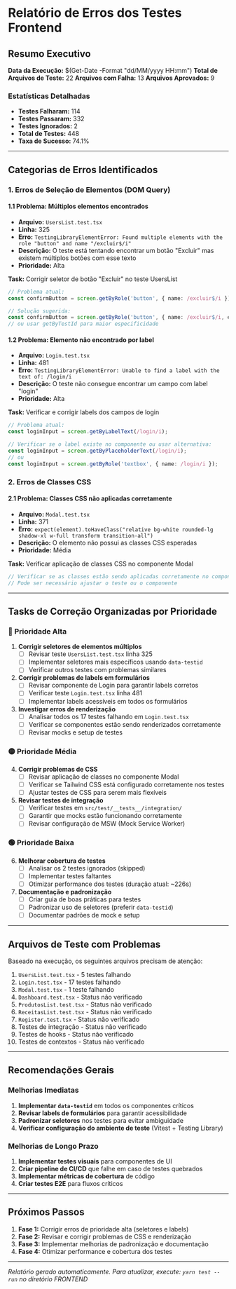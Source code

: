 # Relatório de Erros dos Testes Frontend

## Resumo Executivo

**Data da Execução:** $(Get-Date -Format "dd/MM/yyyy HH:mm")
**Total de Arquivos de Teste:** 22
**Arquivos com Falha:** 13
**Arquivos Aprovados:** 9

### Estatísticas Detalhadas
- **Testes Falharam:** 114
- **Testes Passaram:** 332
- **Testes Ignorados:** 2
- **Total de Testes:** 448
- **Taxa de Sucesso:** 74.1%

---

## Categorias de Erros Identificados

### 1. Erros de Seleção de Elementos (DOM Query)

#### 1.1 Problema: Múltiplos elementos encontrados
- **Arquivo:** `UsersList.test.tsx`
- **Linha:** 325
- **Erro:** `TestingLibraryElementError: Found multiple elements with the role "button" and name "/excluir$/i"`
- **Descrição:** O teste está tentando encontrar um botão "Excluir" mas existem múltiplos botões com esse texto
- **Prioridade:** Alta

**Task:** Corrigir seletor de botão "Excluir" no teste UsersList
```typescript
// Problema atual:
const confirmButton = screen.getByRole('button', { name: /excluir$/i });

// Solução sugerida:
const confirmButton = screen.getByRole('button', { name: /excluir$/i, exact: false });
// ou usar getByTestId para maior especificidade
```

#### 1.2 Problema: Elemento não encontrado por label
- **Arquivo:** `Login.test.tsx`
- **Linha:** 481
- **Erro:** `TestingLibraryElementError: Unable to find a label with the text of: /login/i`
- **Descrição:** O teste não consegue encontrar um campo com label "login"
- **Prioridade:** Alta

**Task:** Verificar e corrigir labels dos campos de login
```typescript
// Problema atual:
const loginInput = screen.getByLabelText(/login/i);

// Verificar se o label existe no componente ou usar alternativa:
const loginInput = screen.getByPlaceholderText(/login/i);
// ou
const loginInput = screen.getByRole('textbox', { name: /login/i });
```

### 2. Erros de Classes CSS

#### 2.1 Problema: Classes CSS não aplicadas corretamente
- **Arquivo:** `Modal.test.tsx`
- **Linha:** 371
- **Erro:** `expect(element).toHaveClass("relative bg-white rounded-lg shadow-xl w-full transform transition-all")`
- **Descrição:** O elemento não possui as classes CSS esperadas
- **Prioridade:** Média

**Task:** Verificar aplicação de classes CSS no componente Modal
```typescript
// Verificar se as classes estão sendo aplicadas corretamente no componente
// Pode ser necessário ajustar o teste ou o componente
```

---

## Tasks de Correção Organizadas por Prioridade

### 🔴 Prioridade Alta

1. **Corrigir seletores de elementos múltiplos**
   - [ ] Revisar teste `UsersList.test.tsx` linha 325
   - [ ] Implementar seletores mais específicos usando `data-testid`
   - [ ] Verificar outros testes com problemas similares

2. **Corrigir problemas de labels em formulários**
   - [ ] Revisar componente de Login para garantir labels corretos
   - [ ] Verificar teste `Login.test.tsx` linha 481
   - [ ] Implementar labels acessíveis em todos os formulários

3. **Investigar erros de renderização**
   - [ ] Analisar todos os 17 testes falhando em `Login.test.tsx`
   - [ ] Verificar se componentes estão sendo renderizados corretamente
   - [ ] Revisar mocks e setup de testes

### 🟡 Prioridade Média

4. **Corrigir problemas de CSS**
   - [ ] Revisar aplicação de classes no componente Modal
   - [ ] Verificar se Tailwind CSS está configurado corretamente nos testes
   - [ ] Ajustar testes de CSS para serem mais flexíveis

5. **Revisar testes de integração**
   - [ ] Verificar testes em `src/test/__tests__/integration/`
   - [ ] Garantir que mocks estão funcionando corretamente
   - [ ] Revisar configuração de MSW (Mock Service Worker)

### 🟢 Prioridade Baixa

6. **Melhorar cobertura de testes**
   - [ ] Analisar os 2 testes ignorados (skipped)
   - [ ] Implementar testes faltantes
   - [ ] Otimizar performance dos testes (duração atual: ~226s)

7. **Documentação e padronização**
   - [ ] Criar guia de boas práticas para testes
   - [ ] Padronizar uso de seletores (preferir `data-testid`)
   - [ ] Documentar padrões de mock e setup

---

## Arquivos de Teste com Problemas

Baseado na execução, os seguintes arquivos precisam de atenção:

1. `UsersList.test.tsx` - 5 testes falhando
2. `Login.test.tsx` - 17 testes falhando
3. `Modal.test.tsx` - 1 teste falhando
4. `Dashboard.test.tsx` - Status não verificado
5. `ProdutosList.test.tsx` - Status não verificado
6. `ReceitasList.test.tsx` - Status não verificado
7. `Register.test.tsx` - Status não verificado
8. Testes de integração - Status não verificado
9. Testes de hooks - Status não verificado
10. Testes de contextos - Status não verificado

---

## Recomendações Gerais

### Melhorias Imediatas
1. **Implementar `data-testid`** em todos os componentes críticos
2. **Revisar labels de formulários** para garantir acessibilidade
3. **Padronizar seletores** nos testes para evitar ambiguidade
4. **Verificar configuração do ambiente de teste** (Vitest + Testing Library)

### Melhorias de Longo Prazo
1. **Implementar testes visuais** para componentes de UI
2. **Criar pipeline de CI/CD** que falhe em caso de testes quebrados
3. **Implementar métricas de cobertura** de código
4. **Criar testes E2E** para fluxos críticos

---

## Próximos Passos

1. **Fase 1:** Corrigir erros de prioridade alta (seletores e labels)
2. **Fase 2:** Revisar e corrigir problemas de CSS e renderização
3. **Fase 3:** Implementar melhorias de padronização e documentação
4. **Fase 4:** Otimizar performance e cobertura dos testes

---

*Relatório gerado automaticamente. Para atualizar, execute: `yarn test --run` no diretório FRONTEND*